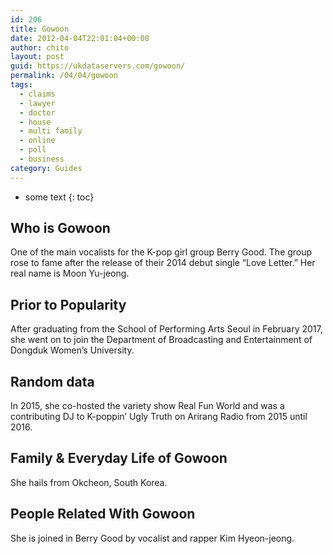 ```yaml
---
id: 206
title: Gowoon
date: 2012-04-04T22:01:04+00:00
author: chito
layout: post
guid: https://ukdataservers.com/gowoon/
permalink: /04/04/gowoon
tags:
  - claims
  - lawyer
  - doctor
  - house
  - multi family
  - online
  - poll
  - business
category: Guides
---
```


* some text
{: toc}


## Who is  Gowoon
                  
                  
                  
One of the main vocalists for the K-pop girl group Berry Good. The group rose to fame after the release of their 2014 debut single &#8220;Love Letter.&#8221; Her real name is Moon Yu-jeong. 
                  
                
                
                
## Prior to Popularity 
                  
                  
                  
After graduating from the School of Performing Arts Seoul in February 2017, she went on to join the Department of Broadcasting and Entertainment of Dongduk Women&#8217;s University. 
                  
                
                
                
## Random data 
                  
                  
                  
In 2015, she co-hosted the variety show Real Fun World and was a contributing DJ to K-poppin&#8217; Ugly Truth on Arirang Radio from 2015 until 2016. 
                  
                
                
                
## Family & Everyday Life of Gowoon
                  
                  
                  
She hails from Okcheon, South Korea. 
                  
                
                
                
## People Related With  Gowoon
                  
                  
                  
She is joined in Berry Good by vocalist and rapper Kim Hyeon-jeong. 
                  
                
              
            
          
          
          
    
    
  
